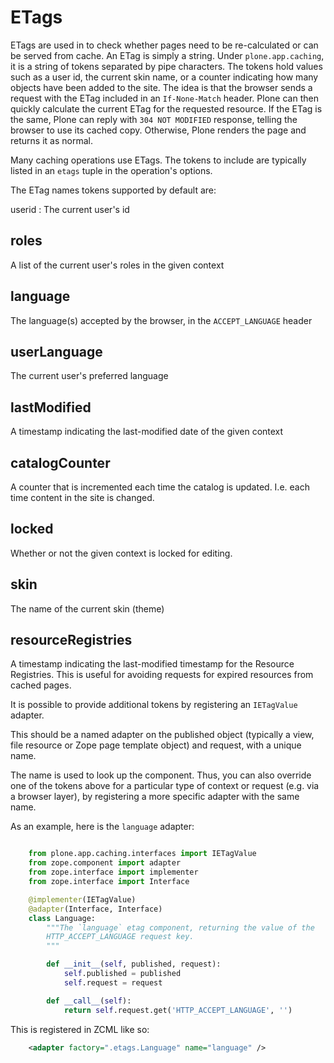 # ETags

ETags are used in to check whether pages need to be re-calculated or can be served from cache.
An ETag is simply a string. Under `plone.app.caching`, it is a string of tokens separated by pipe characters.
The tokens hold values such as a user id, the current skin name, or a counter indicating how many objects have been added to the site.
The idea is that the browser sends a request with the ETag included in an `If-None-Match` header.
Plone can then quickly calculate the current ETag for the requested resource.
If the ETag is the same, Plone can reply with `304 NOT MODIFIED` response, telling the browser to use its cached copy.
Otherwise, Plone renders the page and returns it as normal.

Many caching operations use ETags. The tokens to include are typically listed in an `etags` tuple in the operation's options.

The ETag names tokens supported by default are:

userid
: The current user's id

## roles

A list of the current user's roles in the given context

## language

The language(s) accepted by the browser, in the `ACCEPT_LANGUAGE` header

## userLanguage

The current user's preferred language

## lastModified

A timestamp indicating the last-modified date of the given context

## catalogCounter

A counter that is incremented each time the catalog is updated. I.e. each time content in the site is changed.

## locked

Whether or not the given context is locked for editing.

## skin

The name of the current skin (theme)

## resourceRegistries

A timestamp indicating the last-modified timestamp for the Resource Registries. This is useful for avoiding requests for expired resources from cached pages.

It is possible to provide additional tokens by registering an `IETagValue` adapter.

This should be a named adapter on the published object (typically a view, file resource or Zope page template object) and request, with a unique name.

The name is used to look up the component. Thus, you can also override one of the tokens above for a particular type of context or request (e.g. via a browser layer), by registering a more specific adapter with the same name.

As an example, here is the `language` adapter:

```python

    from plone.app.caching.interfaces import IETagValue
    from zope.component import adapter
    from zope.interface import implementer
    from zope.interface import Interface

    @implementer(IETagValue)
    @adapter(Interface, Interface)
    class Language:
        """The `language` etag component, returning the value of the
        HTTP_ACCEPT_LANGUAGE request key.
        """

        def __init__(self, published, request):
            self.published = published
            self.request = request

        def __call__(self):
            return self.request.get('HTTP_ACCEPT_LANGUAGE', '')
```

This is registered in ZCML like so:

```xml
    <adapter factory=".etags.Language" name="language" />
```
